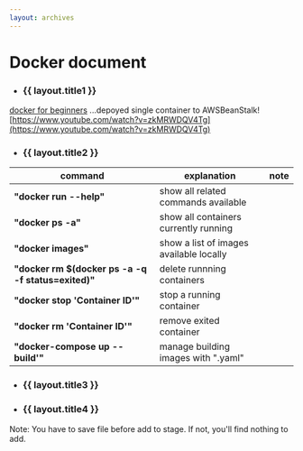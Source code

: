 ```yaml
---
layout: archives
---
```


# Docker document

- ### {{ layout.title1 }}

[docker for beginners](https://docker-curriculum.com/)  ...depoyed single container to AWSBeanStalk!  
[https://www.youtube.com/watch?v=zkMRWDQV4Tg](https://www.youtube.com/watch?v=zkMRWDQV4Tg)

- ### {{ layout.title2 }}

|command| explanation| note|
|-------|------------|-----|
|**"docker run --help"**|  show all related commands available|
|**"docker ps -a"**|  show all containers currently running|
|**"docker images"**|  show a list of images available locally|
|**"docker rm $(docker ps -a -q -f status=exited)"**|  delete runnning containers|
|**"docker stop 'Container ID'"**|  stop a running container|
|**"docker rm 'Container ID'"**|  remove exited container|
|**"docker-compose up --build'"**|  manage building images with ".yaml"|


- ### {{ layout.title3 }}



- ### {{ layout.title4 }}

Note: You have to save file before add to stage. If not, you'll find nothing to add.